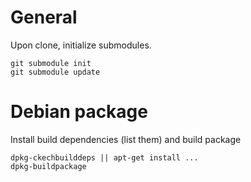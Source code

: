 General
=======

Upon clone, initialize submodules.

    git submodule init
    git submodule update


Debian package
==============

Install build dependencies (list them) and build package

    dpkg-ckechbuilddeps || apt-get install ...
    dpkg-buildpackage

